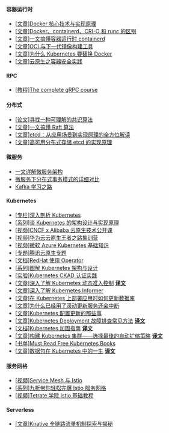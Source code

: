 

#### 容器运行时
* [[文章]Docker 核心技术与实现原理](https://draveness.me/docker/)
* [[文章]Docker、containerd、CRI-O 和 runc 的区别](https://www.tutorialworks.com/difference-docker-containerd-runc-crio-oci/)
* [[文章]一文搞懂容器运行时 containerd](https://www.qikqiak.com/post/containerd-usage/)
* [[文章]OCI 与下一代镜像构建工具](https://moelove.info/2021/11/03/OCI-与下一代镜像构建工具/)
* [[文章]为什么 Kubernetes 要替换 Docker](https://draveness.me/whys-the-design-kubernetes-deprecate-docker/)
* [[文章]云原生之容器安全实践](https://tech.meituan.com/2020/03/12/cloud-native-security.html)

#### RPC

* [[教程]The complete gRPC course](https://dev.to/techschoolguru/series/7311)

#### 分布式

* [[论文]寻找一种可理解的共识算法](https://github.com/maemual/raft-zh_cn)
* [[文章]一文搞懂 Raft 算法](https://www.cnblogs.com/xybaby/p/10124083.html)
* [[文章]etcd：从应用场景到实现原理的全方位解读](https://www.infoq.cn/article/etcd-interpretation-application-scenario-implement-principle/)
* [[文章]高可用分布式存储 etcd 的实现原理](https://draveness.me/etcd-introduction/)

#### 微服务

* [一文详解微服务架构](https://www.cnblogs.com/skabyy/p/11396571.html)
* [微服务下分布式事务模式的详细对比](https://www.infoq.cn/article/QrsQLqQpBOBOud3Z5Mfy)
* [Kafka 学习之路](https://www.cnblogs.com/qingyunzong/category/1212387.html)

#### Kubernetes

* [[专栏]深入剖析 Kubernetes](https://time.geekbang.org/column/intro/116)
* [[系列]谈 Kubernetes 的架构设计与实现原理](https://draveness.me/tags/kubernetes)
* [[视频]CNCF x Alibaba 云原生技术公开课](https://edu.aliyun.com/roadmap/cloudnative)
* [[视频]华为云云原生王者之路集训营](https://education.huaweicloud.com/programs/63384278-52ab-42e9-8e67-5dff5a9f37fd/about?isAuth=0&amp;cfrom=hwc)
* [[视频]微软 Azure Kubernetes 基础知识](https://www.youtube.com/playlist?list=PLLasX02E8BPCrIhFrc_ZiINhbRkYMKdPT)
* [[专题]腾讯云原生专题](https://cloud.tencent.com/developer/special/TencentCloudNative)
* [[文档]RedHat 使用 Operator](https://access.redhat.com/documentation/zh-cn/openshift_container_platform/4.8/html/operators/index)
* [[系列]图解 Kubernetes 架构与设计](https://i.cloudnative.to/kubernetes/kubernetes/index)
* [[实验]Kubernetes CKAD 认证实践](https://start.aliyun.com/course?id=0iNJ9RDH)
* [[文章]深入了解 Kubernetes 动态准入控制](https://github.com/morvencao/kube-mutating-webhook-tutorial/blob/master/medium-article.md) [**译文**](https://blog.hdls.me/15564491070483.html)
* [[文章]深入了解 Kubernetes Informer](https://cloudnative.to/blog/client-go-informer-source-code/)
* [[文章]在 Kubernetes 上部署应用时如何更新数据库](https://cloudnative.to/blog/running-database-migration-when-deploying-to-kubernetes/)
* [[文章]为什么已经用了滚动更新服务还会中断](https://feisky.xyz/posts/2021-01-18-rolling-update/)
* [[文章]Kubernetes 配置更新的那些事](https://feisky.xyz/posts/2021-01-13-config-manage/)
* [[文章]Kubernetes Deployment 故障排查常见方法](https://learnk8s.io/troubleshooting-deployments) [**译文**](https://www.qikqiak.com/post/troubleshooting-deployments/)
* [[文档]Kubernetes 加固指南](https://media.defense.gov/2021/Aug/03/2002820425/-1/-1/1/CTR_KUBERNETESHARDENINGGUIDANCE.PDF) [**译文**](https://jimmysong.io/kubernetes-hardening-guidance/)
* [[文章]构建 Kubernetes 集群——选择最佳的自动扩缩策略](https://learnk8s.io/kubernetes-autoscaling-strategies#when-autoscaling-pods-goes-wrong) [**译文**](https://atbug.com/auto-scaling-best-practice-in-kubernetes/)
* [[书单]Must Read Free Kubernetes Books](http://www.ofbizian.com/2020/09/must-read-free-kubernetes-books.html)
* [[文章]数据包在 Kubernetes 中的一生](https://dramasamy.medium.com/life-of-a-packet-in-kubernetes-part-1-f9bc0909e051) [**译文**](https://blog.fleeto.us/post/life-of-a-packet-in-k8s-1/)
 
#### 服务网格
* [[视频]Service Mesh 与 Istio](https://edu.aliyun.com/course/1946/lesson/list?spm=5176.8764728.aliyun-edu-course-tab.2.4e9f348fZmiWoF)
* [[系列]九析带你轻松完爆 Istio 服务网格](https://jiuxi.org.cn/categories/istio/)
* [[视频]Tetrate 学院 Istio 基础教程](https://academy.tetrate.io/courses/istio-fundamentals-zh)


#### Serverless
* [[文章]Knative 全链路流量机制探索与揭秘](https://www.infoq.cn/article/niwwtl3apwoz7uigdmsb)
